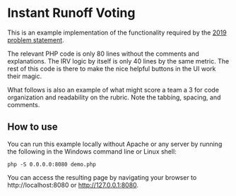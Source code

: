 # Instant Runoff Voting

This is an example implementation of the functionality required by the
[2019 problem statement](https://github.com/nhscc/problem-statements/blob/master/2019/bdpa-elections-part-1.md).

The relevant PHP code is only 80 lines without the comments and explanations.
The IRV logic by itself is only 40 lines by the same metric. The rest of this
code is there to make the nice helpful buttons in the UI work their magic.

What follows is also an example of what might score a team a 3 for code
organization and readability on the rubric. Note the tabbing, spacing, and
comments.

## How to use

You can run this example locally without Apache or any server by running the
following in the Windows command line or Linux shell:

```
php -S 0.0.0.0:8080 demo.php
```

You can access the resulting page by navigating your browser to
http://localhost:8080 or http://127.0.0.1:8080.
